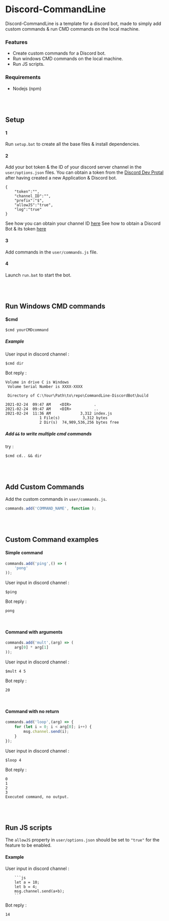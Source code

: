 # Discord-CommandLine
Discord-CommandLine is a template for a discord bot, made to simply add custom commands & run CMD commands on the local machine.

### Features
* Create custom commands for a Discord bot.
* Run windows CMD commands on the local machine.
* Run JS scripts.

### Requirements

* Nodejs (npm)

<br/><br/>


## Setup

#### 1
Run `setup.bat` to create all the base files & install dependencies.
<br/>

#### 2
Add your bot token & the ID of your discord server channel in the `user/options.json` files. You can obtain a token from the [Discord Dev Protal](https://discord.com/developers/applications) after having created a new Application & Discord bot.
```
{
    "token":"",
    "channel_ID":"",
    "prefix":"$",
    "allowJS":"true",
    "log":"true"
}
```
See how you can obtain your channel ID [here](https://www.swipetips.com/how-to-get-channel-id-in-discord/)
See how to obtain a Discord Bot & its token [here](https://www.writebots.com/discord-bot-token/)
<br/>

#### 3
Add commands in the `user/commands.js` file.

#### 4
Launch `run.bat` to start the bot.

<br/><br/>

## Run Windows CMD commands

#### $cmd
```
$cmd yourCMDcommand
```

##### Example

User input in discord channel :
```
$cmd dir
```
Bot reply :
```
Volume in drive C is Windows
 Volume Serial Number is XXXX-XXXX

 Directory of C:\Your\Path\to\repo\CommandLine-DiscordBot\build

2021-02-24  09:47 AM    <DIR>          .
2021-02-24  09:47 AM    <DIR>          ..
2021-02-24  11:36 AM             3,312 index.js
               1 File(s)          3,312 bytes
               2 Dir(s)  74,909,536,256 bytes free
```

##### Add `&&` to write multiple cmd commands

try :
```
$cmd cd.. && dir
```

<br/><br/>

## Add Custom Commands

Add the custom commands in `user/commands.js`.

```js
commands.add('COMMAND_NAME', function );
```

<br/><br/>

## Custom Command examples



#### Simple command
```js
commands.add('ping',() => (
    'pong'
));
```

User input in discord channel :
```
$ping
```

Bot reply :
```
pong
```

<br/>

#### Command with arguments
```js
commands.add('mult',(arg) => (
    arg[0] * arg[1]
));
```
User input in discord channel :
```
$mult 4 5
```

Bot reply :
```
20
```

<br/>

#### Command with no return
```js
commands.add('loop',(arg) => {
    for (let i = 0; i < arg[0]; i++) {
        msg.channel.send(i);
    }
});
```
User input in discord channel :
```
$loop 4
```

Bot reply :
```
0
1
2
3
Executed command, no output.
```
<br/><br/>

## Run JS scripts

The `allowJS` property in `user/options.json` should be set to `"true"` for the feature to be enabled.

#### Example

User input in discord channel :

```
    ```js
    let a = 10;
    let b = 4;
    msg.channel.send(a+b);
    ```
```
Bot reply :

```
14
```
